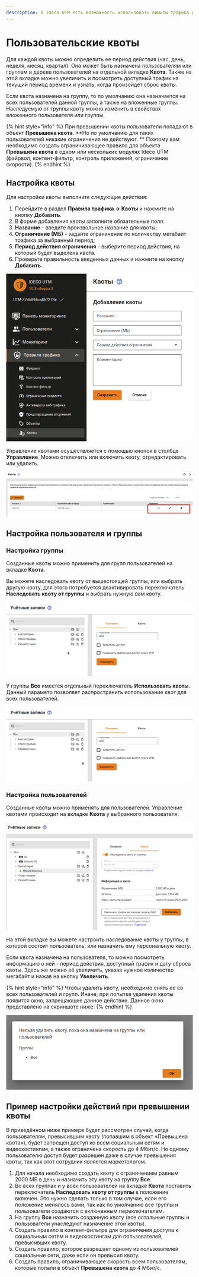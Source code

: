 ```yaml
---
description: В Ideco UTM есть возможность использовать лимиты трафика для пользователей.
---
```


# Пользовательские квоты

Для каждой квоты можно определить ее период действия (час, день, неделя, месяц, квартал). Она может быть назначена пользователям или группам в дереве пользователей на отдельной вкладке **Квота**. Также на этой вкладке можно увеличить и посмотреть доступный трафик на текущий период времени и узнать, когда произойдет сброс квоты.

Если квота назначена на группу, то по умолчанию она назначается на всех пользователей данной группы, а также на вложенные группы. Наследуемую от группы квоту можно изменить в свойствах вложенного пользователя или группы.

{% hint style="info" %}
При превышении квоты пользователи попадают в объект **Превышена квота**. **Но по умолчанию для таких пользователей никакие ограничения не действуют. ** Поэтому вам необходимо создать ограничивающее правило для объекта **Превышена квота** в одном или нескольких модулях Ideco UTM  (файрвол, контент-фильтр, контроль приложений, ограничение скорости). 
{% endhint %}

## Настройка квоты

Для настройки квоты выполните следующие действия:

1. Перейдите в раздел **Правила трафика -> Квоты** и нажмите на кнопку **Добавить**.
2. В форме добавления квоты заполните обязательные поля:
3. **Название** - введите произвольное название для квоты;
4. **Ограничение (МБ)** - задайте ограничение по количеству мегабайт трафика за выбранный период;
5. **Период действия ограничения** - выберите период действия, на который будет выделена квота.
6. Проверьте правильность введенных данных и нажмите на кнопку **Добавить**.

![](../../.gitbook/assets/qoutes.png)

Управление квотами осуществляется с помощью кнопок в столбце **Управление**. Можно отключить или включить квоту, отредактировать или удалить.

![](../../.gitbook/assets/create-kvota.png)

## Настройка пользователя и группы

### Настройка группы

Созданные квоты можно применить для групп пользователей на вкладке **Квота**.

Вы можете наследовать квоту от вышестоящей группы, или выбрать другую квоту, для этого потребуется деактивировать переключатель **Наследовать квоту от группы** и выбрать нужную вам квоту.

![](../../.gitbook/assets/qoutes-user.gif)

У группы **Все** имеется отдельный переключатель **Использовать квоты**. Данный параметр позволяет распространить использование квот для всех пользователей.

![](../../.gitbook/assets/qoutas-all.gif)

### Настройка пользователей

Созданные квоты можно применять для пользователей. Управление квотами происходит на вкладке **Квота** у выбранного пользователя.

![](../../.gitbook/assets/kvota-user.png)

На этой вкладке вы можете настроить наследование квоты у группы, в которой состоит пользователь, или назначить ему персональную квоту.

Если квота назначена на пользователя, то можно посмотреть информацию о ней - период действия, доступный трафик и дату сброса квоты. Здесь же можно её увеличить, указав нужное количество мегабайт и нажав на кнопку **Увеличить**.

{% hint style="info" %}
Чтобы удалить квоту, необходимо снять ее со всех пользователей и групп. Иначе, при попытке удаления квоты появится окно, запрещающее данное действие. Данное окно представлено на скриншоте ниже:
{% endhint %}

![](../../.gitbook/assets/delete-kvota.png)

## Пример настройки действий при превышении квоты

В приведённом ниже примере будет рассмотрен случай, когда пользователям, превысившим квоту (попавшим в объект «Превышена квота»), будет запрещен доступ ко всем социальным сетям и видеохостингам, а также ограничена скорость до 4 Мбит/с. Но одному пользователю доступ будет разрешен даже в случае превышения квоты, так как этот сотрудник является маркетологом.

1. Для начала необходимо создать квоту с ограничением равным 2000 МБ в день и назначить эту квоту на группу **Все**.
2. Во всех группах и у всех пользователей на вкладке **Квота** поставить переключатель **Наследовать квоту от группы** в положение включен. Это нужно сделать только в том случае, если его положение менялось вами, так как по умолчанию все группы и пользователи создаются с включенным переключателем.
3. На группу **Все** назначить созданную квоту (все остальные группы и пользователи унаследуют назначение этой квоты).
4. Создать правило в контент-фильтре для ограничения доступа к социальным сетям и видеохостингам для пользователей, превысивших квоту.
5. Создать правило, которое разрешает одному из пользователей социальные сети, даже если он превысил квоту.
6. Создать правило, ограничивающее скорость всем пользователям, которые попали в объект **Превышена квота** до 4 Мбит/с.
